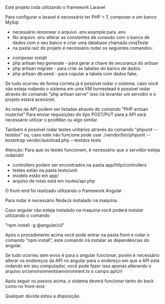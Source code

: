 Este projeto roda utilizando o framework Laravel 

Para configurar o laravel é necessário ter PHP > 7, composer e um banco MySql.

- necessário renomear o arquivo .env.example para .env
- No arquivo .env alterar as constantes de conexão com o banco de dados com o seu banco e criar uma database chamada cinqTeste
- na pasta raiz do projeto é necessário rodar os seguintes comandos:
* composer install
* php artisan key:generate - para gerar a chave de securança do artisan
* php artisan migrate - para criar as tabelas do banco de dados
* php artisan db:seed - para copular a tabela com dados fake;

Se tudo ocorreu de forma correta já é possível rodar o sistema.
caso você não esteja rodando o sistema em uma VM homestead é possível rodar através do comando 
"php artisan serve" isso irá levantar um servidor e o projeto estará acessível.

As rotas da API podem ser listadas através do comando "PHP artisan route:list"
Para enviar requisições do tipo POST/PUT para a API será necessário utilizar o postMan ou algo similar.

Também é possível rodar testes unitários através do comando "phpunit --testdox" ou, caso este não funcione pode usar  ./vendor/bin/phpunit --bootstrap vendor/autoload.php --testdox tests

Atenção: Para que os testes funcionem, é necessário que o servidor esteja rodando!

* controllers podem ser encontrados na pasta app/http/controllers
* testes estão na pasta tests/unit
* models estão em app/
* arquivo de rotas está em routes/api.php 


O front-end foi realizado utilizando o framework Angular

Para rodar é necessário NodeJs instalado na maquina.

Caso angular não esteja instalado na maquina você poderá instalar utilizando o comando 

"npm install -g @angular/cli"

Após o procedimento acima você pode entrar na pasta front e rodar o comando "npm install", este comando irá instalar as dependências do angular.

Se tudo ocorreu sem erros é para o angular funcionar, porém é necessário alterar os endereços da API no angular para o endereço em que a API está rodando em seu computador, você pode fazer isso apenas alterando o arquivo src\environments\environment.ts o campo apiUrl

Após seguir os passos acima, o sistema deverá funcionar tanto do back como no front-end.

Qualquer dúvida estou a disposição.